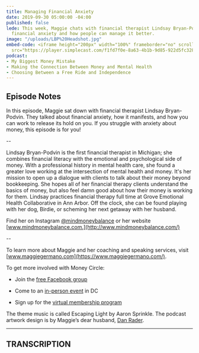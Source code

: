 ```yaml
---
title: Managing Financial Anxiety
date: 2019-09-30 05:00:00 -04:00
published: false
lede: This week, Maggie chats with financial therapist Lindsay Bryan-Podvin about
  financial anxiety and how people can manage it better.
image: "/uploads/LBP%20Headshot.jpg"
embed-code: <iframe height="200px" width="100%" frameborder="no" scrolling="no" seamless
  src="https://player.simplecast.com/f1fd7f0e-8a63-4b1b-9d85-922d5fc3286e?dark=false"></iframe>
podcast:
- My Biggest Money Mistake
- Making the Connection Between Money and Mental Health
- Choosing Between a Free Ride and Independence
---
```


## Episode Notes

In this episode, Maggie sat down with financial therapist Lindsay Bryan-Podvin. They talked about financial anxiety, how it manifests, and how you can work to release its hold on you. If you struggle with anxiety about money, this episode is for you!

--

Lindsay Bryan-Podvin is the first financial therapist in Michigan; she combines financial literacy with the emotional and psychological side of money. With a professional history in mental health care, she found a greater love working at the intersection of mental health and money. It's her mission to open up a dialogue with clients to talk about their money beyond bookkeeping. She hopes all of her financial therapy clients understand the basics of money, but also feel damn good about how their money is working for them. Lindsay practices financial therapy full time at Grove Emotional Health Collaborative in Ann Arbor. Off the clock, she can be found playing with her dog, Birdie, or scheming her next getaway with her husband.

Find her on Instagram [@mindmoneybalance](https://dashboard.simplecast.com/episodes/www.instagram.com/mindmoneybalance) or her website [www.mindmoneybalance.com.](http://www.mindmoneybalance.com/)

--

To learn more about Maggie and her coaching and speaking services, visit [www.maggiegermano.com](https://www.maggiegermano.com/).

To get more involved with Money Circle:

* Join the [free Facebook group](https://www.facebook.com/groups/MoneyCircleGroup)

* Come to an [in-person event](https://www.maggiegermano.com/moneycircle/) in DC

* Sign up for the [virtual membership program](https://maggiegermano.podia.com/inner-circle)

The theme music is called Escaping Light by Aaron Sprinkle. The podcast artwork design is by Maggie’s dear husband, [Dan Rader](https://danrdesign.com/).

---

## TRANSCRIPTION